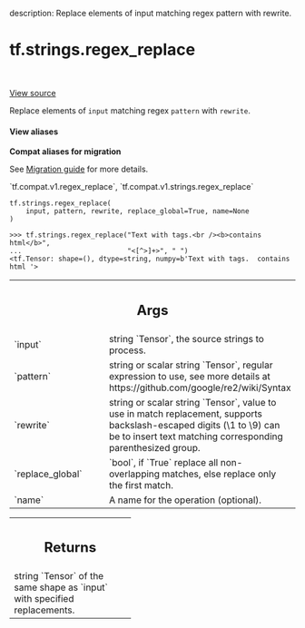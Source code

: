 description: Replace elements of input matching regex pattern with rewrite.

<div itemscope itemtype="http://developers.google.com/ReferenceObject">
<meta itemprop="name" content="tf.strings.regex_replace" />
<meta itemprop="path" content="Stable" />
</div>

# tf.strings.regex_replace

<!-- Insert buttons and diff -->

<table class="tfo-notebook-buttons tfo-api nocontent" align="left">

</table>

<a target="_blank" class="external" href="/code/stable/tensorflow/python/ops/string_ops.py">View source</a>



Replace elements of `input` matching regex `pattern` with `rewrite`.


<section class="expandable">
  <h4 class="showalways">View aliases</h4>
  <p>
<b>Compat aliases for migration</b>
<p>See
<a href="https://www.tensorflow.org/guide/migrate">Migration guide</a> for
more details.</p>
<p>`tf.compat.v1.regex_replace`, `tf.compat.v1.strings.regex_replace`</p>
</p>
</section>

<pre class="devsite-click-to-copy prettyprint lang-py tfo-signature-link">
<code>tf.strings.regex_replace(
    input, pattern, rewrite, replace_global=True, name=None
)
</code></pre>



<!-- Placeholder for "Used in" -->

```
>>> tf.strings.regex_replace("Text with tags.<br /><b>contains html</b>",
...                          "<[^>]+>", " ")
<tf.Tensor: shape=(), dtype=string, numpy=b'Text with tags.  contains html '>
```

<!-- Tabular view -->
 <table class="responsive fixed orange">
<colgroup><col width="214px"><col></colgroup>
<tr><th colspan="2"><h2 class="add-link">Args</h2></th></tr>

<tr>
<td>
`input`<a id="input"></a>
</td>
<td>
string `Tensor`, the source strings to process.
</td>
</tr><tr>
<td>
`pattern`<a id="pattern"></a>
</td>
<td>
string or scalar string `Tensor`, regular expression to use,
see more details at https://github.com/google/re2/wiki/Syntax
</td>
</tr><tr>
<td>
`rewrite`<a id="rewrite"></a>
</td>
<td>
string or scalar string `Tensor`, value to use in match
replacement, supports backslash-escaped digits (\1 to \9) can be to insert
text matching corresponding parenthesized group.
</td>
</tr><tr>
<td>
`replace_global`<a id="replace_global"></a>
</td>
<td>
`bool`, if `True` replace all non-overlapping matches,
else replace only the first match.
</td>
</tr><tr>
<td>
`name`<a id="name"></a>
</td>
<td>
A name for the operation (optional).
</td>
</tr>
</table>



<!-- Tabular view -->
 <table class="responsive fixed orange">
<colgroup><col width="214px"><col></colgroup>
<tr><th colspan="2"><h2 class="add-link">Returns</h2></th></tr>
<tr class="alt">
<td colspan="2">
string `Tensor` of the same shape as `input` with specified replacements.
</td>
</tr>

</table>

